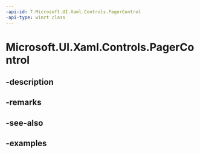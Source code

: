```yaml
---
-api-id: T:Microsoft.UI.Xaml.Controls.PagerControl
-api-type: winrt class
---
```


# Microsoft.UI.Xaml.Controls.PagerControl

<!--
public class PagerControl : Windows.UI.Xaml.Controls.Control
-->


## -description

## -remarks

## -see-also

## -examples


